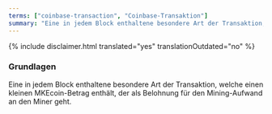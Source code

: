 ```yaml
---
terms: ["coinbase-transaction", "Coinbase-Transaktion"]
summary: "Eine in jedem Block enthaltene besondere Art der Transaktion, welche einen kleinen MKEcoin-Betrag enthält, der als Belohnung für den Mining-Aufwand an den Miner geht"
---
```


{% include disclaimer.html translated="yes" translationOutdated="no" %}
### Grundlagen

Eine in jedem Block enthaltene besondere Art der Transaktion, welche einen kleinen MKEcoin-Betrag enthält, der als Belohnung für den Mining-Aufwand an den Miner geht.
